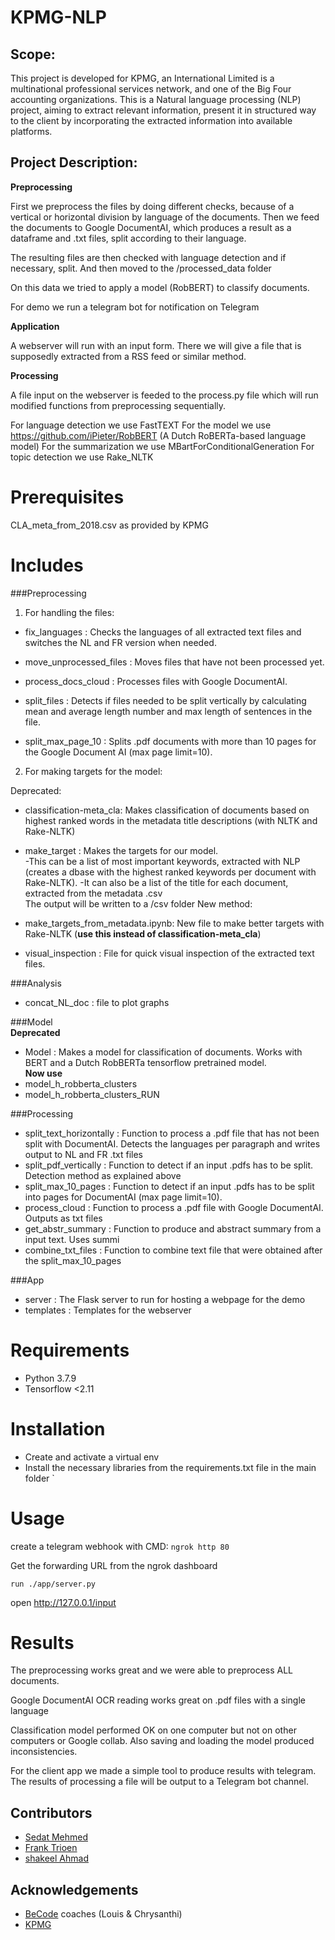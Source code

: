 # KPMG-NLP


## Scope:
This project is developed for KPMG, an International Limited is a multinational professional services network, and one of the Big Four accounting organizations. 
This is a Natural language processing (NLP) project, aiming to extract relevant information, present it in structured way to the client by incorporating the extracted information into available platforms.

## Project Description:

**Preprocessing**

First we preprocess the files by doing different checks, because of a vertical or horizontal division by language of the documents. Then we feed the documents to Google DocumentAI, which produces a result as a dataframe and .txt files, split according to their language. 

The resulting files are then checked with language detection and if necessary, split. And then moved to the /processed_data folder

On this data we tried to apply a model (RobBERT) to classify documents. 

For demo we run a telegram bot for notification on Telegram

**Application**

A webserver will run with an input form. There we will give a file that is supposedly extracted from a RSS feed or similar method.

**Processing** 

A file input on the webserver is feeded to the process.py file which will run modified functions from preprocessing sequentially.

For language detection we use FastTEXT 
For the model we use https://github.com/iPieter/RobBERT (A Dutch RoBERTa-based language model)
For the summarization we use MBartForConditionalGeneration
For topic detection we use Rake_NLTK

# Prerequisites

  CLA_meta_from_2018.csv as provided by KPMG

# Includes
###Preprocessing

1. For handling the files:

- fix_languages			 : Checks the languages of all extracted text files and switches the NL and FR version when needed.

- move_unprocessed_files : Moves files that have not been processed yet.

- process_docs_cloud		 : Processes files with Google DocumentAI.

- split_files				 : Detects if files needed to be split vertically by calculating mean and average length number and max length of sentences in the file.

- split_max_page_10		 : Splits .pdf documents with more than 10 pages for the Google Document AI (max page limit=10).

2. For making targets for the model:

Deprecated:
- classification-meta_cla: Makes classification of documents based on highest ranked words in the metadata title descriptions (with NLTK and Rake-NLTK)

- make_target            : Makes the targets for our model. <br>
      -This can be a list of most important keywords, extracted with NLP (creates a dbase with the highest ranked keywords per document with Rake-NLTK). 
      -It can also be a list of the title for each document, extracted from the metadata .csv<br>
                          The output will be written to a /csv folder
New method:
- make_targets_from_metadata.ipynb: New file to make better targets with Rake-NLTK (**use this instead of classification-meta_cla**)


- visual_inspection		 : File for quick  visual inspection of the extracted text files.

###Analysis
  - concat_NL_doc : file to plot graphs

###Model<br>
  **Deprecated**
  - Model :  Makes a model for classification of documents. Works with BERT and a Dutch RobBERTa tensorflow pretrained model.<br>
 **Now use**
  - model_h_robberta_clusters
  - model_h_robberta_clusters_RUN
  
###Processing
 - split_text_horizontally : Function to process a .pdf file that has not been split with DocumentAI. Detects the languages per paragraph and writes output to NL and FR .txt files
 - split_pdf_vertically    : Function to detect if an input .pdfs has to be split. Detection method as explained above
 - split_max_10_pages      : Function to detect if an input .pdfs has to be split into pages for DocumentAI (max page limit=10).  
 - process_cloud           : Function to process a .pdf file with Google DocumentAI. Outputs as txt files
 - get_abstr_summary       : Function to produce and abstract summary from a input text. Uses summi
 - combine_txt_files       : Function to combine text file that were obtained after the split_max_10_pages
 
 ###App
 
 - server                  : The Flask server to run for hosting a webpage for the demo
 - templates               : Templates for the webserver
 
# Requirements
  
  - Python 3.7.9
  - Tensorflow <2.11

# Installation

 - Create and activate a virtual env
 - Install the necessary libraries from the requirements.txt file in the main folder 
`
# Usage 

create a telegram webhook with CMD:
`ngrok http 80`
 
Get the forwarding URL from the ngrok dashboard

`run ./app/server.py`

open http://127.0.0.1/input

# Results

The preprocessing works great and we were able to preprocess ALL documents.

Google DocumentAI OCR reading works great on .pdf files with a single language

Classification model performed OK on one computer but not on other computers or Google collab. Also saving and loading the model produced inconsistencies. 

For the client app we made a simple tool to produce results with telegram. The results of processing a file will be output to a Telegram bot channel.
 


## Contributors
- [Sedat Mehmed](https://github.com/sedat01)
- [Frank Trioen](https://github.com/Francode77)
- [shakeel Ahmad](https://github.com/shakilkhan8219)

## Acknowledgements

 - [BeCode](https://becode.org/) coaches (Louis & Chrysanthi)
 - [KPMG](https://home.kpmg/xx/en/home.html)

